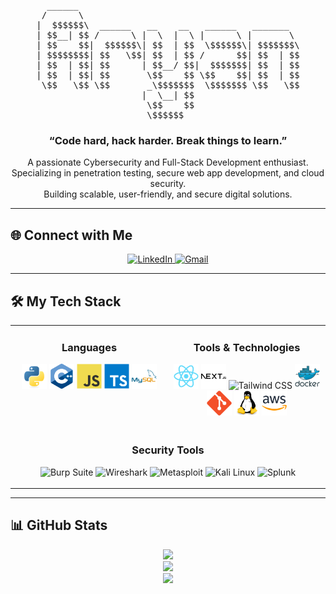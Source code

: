 <div align="center">

<pre align="center">
  ______                                          
 /      \                                         
|  $$$$$$\  ______   __    __   ______   _______  
| $$__| $$ /      \ |  \  |  \ |      \ |       \ 
| $$    $$|  $$$$$$\| $$  | $$  \$$$$$$\| $$$$$$$\
| $$$$$$$$| $$   \$$| $$  | $$ /      $$| $$  | $$
| $$  | $$| $$      | $$__/ $$|  $$$$$$$| $$  | $$
| $$  | $$| $$       \$$    $$ \$$    $$| $$  | $$
 \$$   \$$ \$$       _\$$$$$$$  \$$$$$$$ \$$   \$$
                    |  \__| $$                    
                     \$$    $$                    
                      \$$$$$$                       
</pre>

<h3 align="center">“Code hard, hack harder. Break things to learn.”</h3>


<!-- Short Bio -->
<p>
A passionate Cybersecurity and Full-Stack Development enthusiast. <br />
Specializing in penetration testing, secure web app development, and cloud security. <br/>
Building scalable, user-friendly, and secure digital solutions.
</p>

</div>

---

## 🌐 Connect with Me

<p align="center">
  <a href="https://www.linkedin.com/in/aryan-srivastava-35112a247/">
    <img src="https://img.shields.io/badge/LinkedIn-0A66C2?style=for-the-badge&logo=linkedin&logoColor=white" alt="LinkedIn"/>
  </a>
  <a href="mailto:aryan.srivastaval01203@gmail.com">
    <img src="https://img.shields.io/badge/Gmail-D14836?style=for-the-badge&logo=gmail&logoColor=white" alt="Gmail"/>
  </a>
</p>

---

## 🛠️ My Tech Stack

<table width="100%">
<tr>
<td width="50%" valign="top">
<h3 align="center">Languages</h3>
<p align="center">
  <img src="https://raw.githubusercontent.com/devicons/devicon/master/icons/python/python-original.svg" alt="Python" width="40" height="40"/>
  <img src="https://raw.githubusercontent.com/devicons/devicon/master/icons/cplusplus/cplusplus-original.svg" alt="C++" width="40" height="40"/>
  <img src="https://raw.githubusercontent.com/devicons/devicon/master/icons/javascript/javascript-original.svg" alt="JavaScript" width="40" height="40"/>
  <img src="https://raw.githubusercontent.com/devicons/devicon/master/icons/typescript/typescript-original.svg" alt="TypeScript" width="40" height="40"/>
  <img src="https://raw.githubusercontent.com/devicons/devicon/master/icons/mysql/mysql-original-wordmark.svg" alt="MySQL" width="40" height="40"/>
</p>
</td>
<td width="50%" valign="top">
<h3 align="center">Tools & Technologies</h3>
<p align="center">
  <img src="https://raw.githubusercontent.com/devicons/devicon/master/icons/react/react-original.svg" alt="React" width="40" height="40"/>
  <img src="https://raw.githubusercontent.com/devicons/devicon/master/icons/nextjs/nextjs-original-wordmark.svg" alt="Next.js" width="40" height="40"/>
  <img src="https://cdn.jsdelivr.net/gh/devicons/devicon/icons/tailwindcss/tailwindcss-plain.svg" alt="Tailwind CSS" width="40" />
  <img src="https://raw.githubusercontent.com/devicons/devicon/master/icons/docker/docker-original-wordmark.svg" alt="Docker" width="40" height="40"/>
  <img src="https://raw.githubusercontent.com/devicons/devicon/master/icons/git/git-original.svg" alt="Git" width="40" height="40"/>
  <img src="https://raw.githubusercontent.com/devicons/devicon/master/icons/linux/linux-original.svg" alt="Linux" width="40" height="40"/>
  <img src="https://raw.githubusercontent.com/devicons/devicon/master/icons/amazonwebservices/amazonwebservices-original-wordmark.svg" alt="AWS" width="40" height="40"/>
</p>
</td>
</tr>
<tr>
<td colspan="2" valign="top">
<h3 align="center">Security Tools</h3>
<p align="center">
  <img src="https://upload.wikimedia.org/wikipedia/commons/4/4f/Burp_Suite_Logo.png" alt="Burp Suite" width="40" />
  <img src="https://upload.wikimedia.org/wikipedia/commons/e/e0/Wireshark_Logo.svg" alt="Wireshark" width="50" />
  <img src="https://img.icons8.com/color/48/000000/metasploit.png" alt="Metasploit"/>
  <img src="https://img.icons8.com/color/48/000000/kali-linux.png" alt="Kali Linux"/>
  <img src="https://upload.wikimedia.org/wikipedia/commons/f/f4/Splunk_logo.svg" alt="Splunk" width="60" />
</p>
</td>
</tr>
</table>

---

## 📊 GitHub Stats

<p align="center">
  <img src="https://github-readme-stats.vercel.app/api?username=aryanxsrivastava&show_icons=true&theme=tokyonight" />
  <br/>
  <img src="https://github-readme-stats.vercel.app/api/top-langs/?username=aryanxsrivastava&layout=compact&theme=tokyonight" />
  <br/>
  <img src="https://github-readme-streak-stats.herokuapp.com?user=aryanxsrivastava&theme=tokyonight" />
</p>
